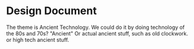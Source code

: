 Design Document
===============

The theme is Ancient Technology.
We could do it by doing technology of the 80s and 70s? "Ancient"
Or actual ancient stuff, such as old clockwork.
or high tech ancient stuff.

